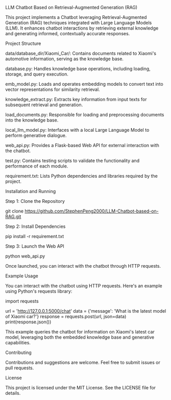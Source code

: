 LLM Chatbot Based on Retrieval-Augmented Generation (RAG)

This project implements a Chatbot leveraging Retrieval-Augmented Generation (RAG) techniques integrated with Large Language Models (LLM). It enhances chatbot interactions by retrieving external knowledge and generating informed, contextually accurate responses.

Project Structure

data/database_dir/Xiaomi_Car/: Contains documents related to Xiaomi's automotive information, serving as the knowledge base.

database.py: Handles knowledge base operations, including loading, storage, and query execution.

emb_model.py: Loads and operates embedding models to convert text into vector representations for similarity retrieval.

knowledge_extract.py: Extracts key information from input texts for subsequent retrieval and generation.

load_documents.py: Responsible for loading and preprocessing documents into the knowledge base.

local_llm_model.py: Interfaces with a local Large Language Model to perform generative dialogue.

web_api.py: Provides a Flask-based Web API for external interaction with the chatbot.

test.py: Contains testing scripts to validate the functionality and performance of each module.

requirement.txt: Lists Python dependencies and libraries required by the project.

Installation and Running

Step 1: Clone the Repository

git clone https://github.com/StephenPeng2000/LLM-Chatbot-based-on-RAG.git

Step 2: Install Dependencies

pip install -r requirement.txt

Step 3: Launch the Web API

python web_api.py

Once launched, you can interact with the chatbot through HTTP requests.

Example Usage

You can interact with the chatbot using HTTP requests. Here's an example using Python's requests library:

import requests

url = 'http://127.0.0.1:5000/chat'
data = {'message': 'What is the latest model of Xiaomi car?'}
response = requests.post(url, json=data)
print(response.json())

This example queries the chatbot for information on Xiaomi's latest car model, leveraging both the embedded knowledge base and generative capabilities.

Contributing

Contributions and suggestions are welcome. Feel free to submit issues or pull requests.

License

This project is licensed under the MIT License. See the LICENSE file for details.
